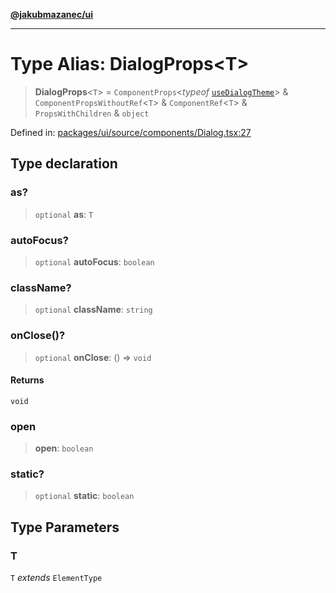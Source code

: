 [**@jakubmazanec/ui**](../README.md)

---

# Type Alias: DialogProps\<T\>

> **DialogProps**\<`T`\> = `ComponentProps`\<_typeof_
> [`useDialogTheme`](../variables/useDialogTheme.md)\> & `ComponentPropsWithoutRef`\<`T`\> &
> `ComponentRef`\<`T`\> & `PropsWithChildren` & `object`

Defined in:
[packages/ui/source/components/Dialog.tsx:27](https://github.com/jakubmazanec/tools/blob/6fe16df773d5da14c29261ea934e72b3f99fabb7/packages/ui/source/components/Dialog.tsx#L27)

## Type declaration

### as?

> `optional` **as**: `T`

### autoFocus?

> `optional` **autoFocus**: `boolean`

### className?

> `optional` **className**: `string`

### onClose()?

> `optional` **onClose**: () => `void`

#### Returns

`void`

### open

> **open**: `boolean`

### static?

> `optional` **static**: `boolean`

## Type Parameters

### T

`T` _extends_ `ElementType`

